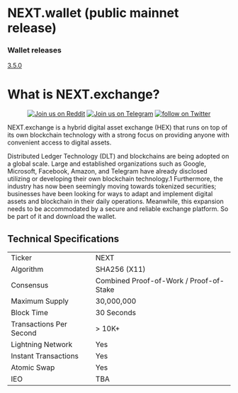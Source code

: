 # NEXT.wallet (public mainnet release)

### Wallet releases

[3.5.0](https://github.com/NextExchange/next-wallet-desktop-app/releases/3.5.0) 

# What is NEXT.exchange?

<p align="center">
 <a href="https://www.reddit.com/r/NextExchange/">
        <img src="https://img.shields.io/badge/join%20us%20on-reddit-orange.svg"
            alt="Join us on Reddit"></a>
    <a href="https://t.me/next_exchange">
        <img src="https://img.shields.io/badge/join%20us%20on-telegram-blue.svg"
            alt="Join us on Telegram"></a>
    <a href="https://twitter.com/intent/follow?screen_name=NEXTexchange">
        <img src="https://img.shields.io/twitter/follow/espadrine.svg?style=social&label=Follow"
            alt="follow on Twitter"></a>
</p>

NEXT.exchange is a hybrid digital asset exchange (HEX) that runs on top of its own blockchain technology with a strong focus on providing anyone with convenient access to digital assets.

Distributed Ledger Technology (DLT) and blockchains are being adopted on a global scale. Large and established organizations such as Google, Microsoft, Facebook, Amazon, and Telegram have already disclosed utilizing or developing their own blockchain technology.1 Furthermore, the industry has now been seemingly moving towards tokenized securities; businesses have been looking for ways to adapt and implement digital assets and blockchain in their daily operations. Meanwhile, this expansion needs to be accommodated by a secure and reliable exchange platform. So be part of it and download the wallet.


<a name="specifications"></a>
## Technical Specifications
<table>
<tr> <td>Ticker</td><td>NEXT</td></tr>
<tr> <td>Algorithm</td><td>SHA256 (X11)</td></tr>
<tr> <td>Consensus</td><td>Combined Proof-of-Work / Proof-of-Stake</td></tr>
<tr> <td>Maximum Supply</td><td>30,000,000</td></tr>
<tr> <td>Block Time</td><td>30 Seconds</td></tr>
<tr> <td>Transactions Per Second</td><td>> 10K+</td></tr>
<tr> <td>Lightning Network</td><td>Yes</td></tr>
  <tr> <td>Instant Transactions</td><td>Yes</td></tr>
<tr> <td>Atomic Swap</td><td>Yes</td></tr>
<tr> <td>IEO</td><td>TBA</td></tr>
</table>
